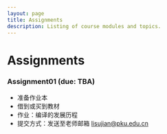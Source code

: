 ```yaml
---
layout: page
title: Assignments
description: Listing of course modules and topics.
---
```


# Assignments


### Assignment01 (due: TBA)
- 准备作业本
- 借到或买到教材
- 作业：编译的发展历程
- 提交方式：发送至老师邮箱 lisujian@pku.edu.cn


<!-- {% for module in site.assignments %}
{{ module }}
{% endfor %} -->
